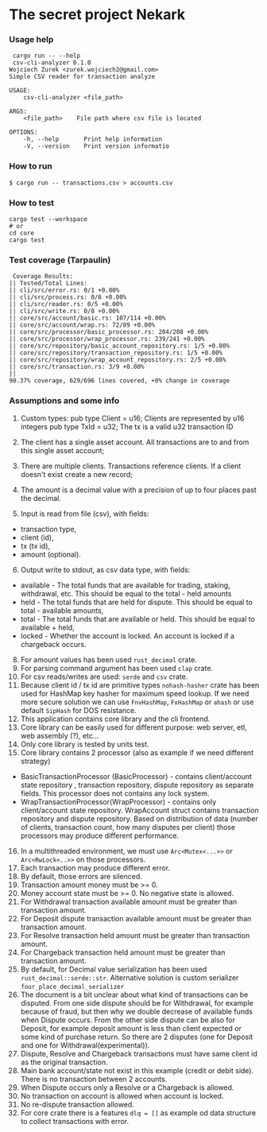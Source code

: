 # The secret project Nekark

### Usage help
```
 cargo run -- --help
 csv-cli-analyzer 0.1.0
Wojciech Zurek <zurek.wojciech2@gmail.com>
Simple CSV reader for transaction analyze

USAGE:
    csv-cli-analyzer <file_path>

ARGS:
    <file_path>    File path where csv file is located

OPTIONS:
    -h, --help       Print help information
    -V, --version    Print version informatio
```

### How to run

```fish
$ cargo run -- transactions.csv > accounts.csv
```

### How to test
```fish
cargo test --workspace
# or
cd core
cargo test
```
### Test coverage (Tarpaulin)
```
 Coverage Results:
|| Tested/Total Lines:
|| cli/src/error.rs: 0/1 +0.00%
|| cli/src/process.rs: 0/6 +0.00%
|| cli/src/reader.rs: 0/5 +0.00%
|| cli/src/write.rs: 0/8 +0.00%
|| core/src/account/basic.rs: 107/114 +0.00%
|| core/src/account/wrap.rs: 72/89 +0.00%
|| core/src/processor/basic_processor.rs: 204/208 +0.00%
|| core/src/processor/wrap_processor.rs: 239/241 +0.00%
|| core/src/repository/basic_account_repository.rs: 1/5 +0.00%
|| core/src/repository/transaction_repository.rs: 1/5 +0.00%
|| core/src/repository/wrap_account_repository.rs: 2/5 +0.00%
|| core/src/transaction.rs: 3/9 +0.00%
||
90.37% coverage, 629/696 lines covered, +0% change in coverage
```

### Assumptions and some info
1. Custom types:
   pub type Client = u16; Clients are represented by u16 integers
   pub type TxId = u32; The tx is a valid u32 transaction ID

2. The client has a single asset account. All transactions are to and from this single asset account;
3. There are multiple clients. Transactions reference clients. If a client doesn't exist create a new record;
4. The amount is a decimal value with a precision of up to four places past the decimal.
5. Input is read from file (csv), with fields:
- transaction type,
- client (id),
- tx (tx id),
- amount (optional).
6. Output write to stdout, as csv data type, with fields:
- available - The total funds that are available for trading, staking, withdrawal, etc. This should be equal to the total - held amounts
- held - The total funds that are held for dispute. This should be equal to total - available amounts,
- total - The total funds that are available or held. This should be equal to available + held,
- locked - Whether the account is locked. An account is locked if a chargeback occurs.
8. For amount values has been used `rust_decimal` crate.
9. For parsing command argument has been used `clap` crate.
10. For csv reads/writes are used: `serde` and `csv` crate.
11. Because client id / tx id  are primitive types `nohash-hasher` crate has been used for HashMap key hasher for maximum speed lookup. If we need more secure solution we can use `FnvHashMap`, `FxHashMap` or `ahash` or use default `SipHash` for DOS resistance.
12. This application contains core library and the cli frontend.
13. Core library can be easily used for different purpose: web server, etl, web assembly (?), etc...
14. Only core library is tested by units test.
15. Core library contains 2 processor (also as example if we need different strategy)
- BasicTransactionProcessor (BasicProcessor) -  contains client/account state repository , transaction repository, dispute repository as separate fields. This processor does not contains any lock system.
- WrapTransactionProcessor(WrapProcessor) - contains only client/account state repository. WrapAccount struct contains transaction repository and dispute repository.
  Based on distribution of data (number of clients, transaction count, how many disputes per client) those processors may produce different performance.
16. In a multithreaded environment, we must use `Arc<Mutex<...>>` or `Arc<RwLock<..>>` on those processors.
17. Each transaction may produce different error.
18. By default, those errors are silenced.
19. Transaction amount money must be >= 0.
20. Money account state must be >= 0. No negative state is allowed.
21. For Withdrawal transaction available amount must be greater than transaction amount.
22. For Deposit dispute transaction available amount must be greater than transaction amount.
23. For Resolve transaction held amount must be greater than transaction amount.
24. For Chargeback transaction held amount must be greater than transaction amount.
25. By default, for Decimal value serialization has been used `rust_decimal::serde::str`. Alternative solution is custom serializer `four_place_decimal_serializer`
26. The document is a bit unclear about what kind of transactions can be disputed. From one side dispute should be for Withdrawal, for example because of fraud, but then why we double decrease of available funds when Dispute occurs. From the other side dispute can be also for Deposit, for example deposit amount is less than client expected or some kind of purchase return. So there are 2 disputes (one for Deposit and one for Withdrawal(experimental)).
27. Dispute, Resolve and Chargeback transactions must have same client id as the original transaction.
28. Main bank account/state not exist in this example (credit or debit side). There is no transaction between 2 accounts.
29. When Dispute occurs only a Resolve or a Chargeback is allowed.
30. No transaction on account is allowed when account is locked.
31. No re-dispute transaction allowed.
32. For core crate there is a features `dlq = []` as example od data structure to collect transactions with error.